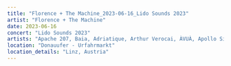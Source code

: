 ```yaml
---
title: "Florence + The Machine_2023-06-16_Lido Sounds 2023"
artist: "Florence + The Machine"
date: 2023-06-16
concert: "Lido Sounds 2023"
artists: "Apache 207, Baia, Adriatique, Arthur Verocai, ÀVUÀ, Apollo Sissi, Beatsteaks, Ay Wing, BADBADNOTGOOD, BK, Bon Jour"
location: "Donauufer - Urfahrmarkt"
location_details: "Linz, Austria"
---
```

